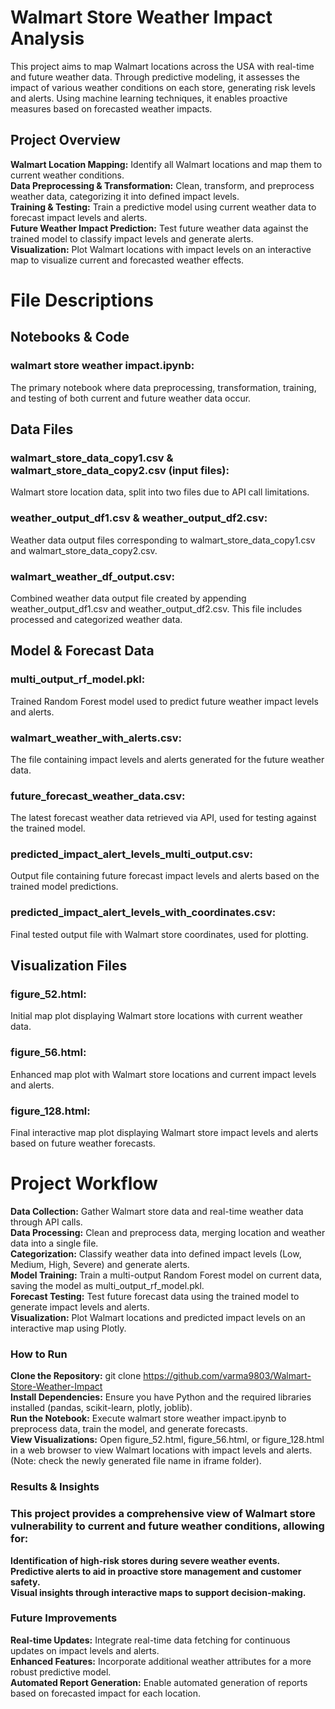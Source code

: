 # Walmart Store Weather Impact Analysis
This project aims to map Walmart locations across the USA with real-time and future weather data. Through predictive modeling, it assesses the impact of various weather conditions on each store, generating risk levels and alerts. Using machine learning techniques, it enables proactive measures based on forecasted weather impacts.

## Project Overview
**Walmart Location Mapping:**   Identify all Walmart locations and map them to current weather conditions.  
**Data Preprocessing & Transformation:** Clean, transform, and preprocess weather data, categorizing it into defined impact levels.  
**Training & Testing:** Train a predictive model using current weather data to forecast impact levels and alerts.  
**Future Weather Impact Prediction:** Test future weather data against the trained model to classify impact levels and generate alerts.  
**Visualization:** Plot Walmart locations with impact levels on an interactive map to visualize current and forecasted weather effects.  

# File Descriptions
## Notebooks & Code
### walmart store weather impact.ipynb:
The primary notebook where data preprocessing, transformation, training, and testing of both current and future weather data occur.

## Data Files
### walmart_store_data_copy1.csv & walmart_store_data_copy2.csv (input files): 
Walmart store location data, split into two files due to API call limitations.
### weather_output_df1.csv & weather_output_df2.csv:
Weather data output files corresponding to walmart_store_data_copy1.csv and walmart_store_data_copy2.csv.
### walmart_weather_df_output.csv:
Combined weather data output file created by appending weather_output_df1.csv and weather_output_df2.csv. This file includes processed and categorized weather data.

## Model & Forecast Data
### multi_output_rf_model.pkl:
Trained Random Forest model used to predict future weather impact levels and alerts.
### walmart_weather_with_alerts.csv:
The file containing impact levels and alerts generated for the future weather data.
### future_forecast_weather_data.csv:
The latest forecast weather data retrieved via API, used for testing against the trained model.
### predicted_impact_alert_levels_multi_output.csv:
Output file containing future forecast impact levels and alerts based on the trained model predictions.
### predicted_impact_alert_levels_with_coordinates.csv:
Final tested output file with Walmart store coordinates, used for plotting.

## Visualization Files
### figure_52.html:
Initial map plot displaying Walmart store locations with current weather data.
### figure_56.html: 
Enhanced map plot with Walmart store locations and current impact levels and alerts.
### figure_128.html: 
Final interactive map plot displaying Walmart store impact levels and alerts based on future weather forecasts.

# Project Workflow
**Data Collection:** Gather Walmart store data and real-time weather data through API calls.  
**Data Processing:** Clean and preprocess data, merging location and weather data into a single file.  
**Categorization:** Classify weather data into defined impact levels (Low, Medium, High, Severe) and generate alerts.  
**Model Training:** Train a multi-output Random Forest model on current data, saving the model as multi_output_rf_model.pkl.  
**Forecast Testing:** Test future forecast data using the trained model to generate impact levels and alerts.  
**Visualization:** Plot Walmart locations and predicted impact levels on an interactive map using Plotly.  

### How to Run
**Clone the Repository:** git clone https://github.com/varma9803/Walmart-Store-Weather-Impact  
**Install Dependencies:** Ensure you have Python and the required libraries installed (pandas, scikit-learn, plotly, joblib).  
**Run the Notebook:** Execute walmart store weather impact.ipynb to preprocess data, train the model, and generate forecasts.  
**View Visualizations:** Open figure_52.html, figure_56.html, or figure_128.html in a web browser to view Walmart locations with impact levels and alerts. (Note: check the newly generated file name in iframe folder).
  
### Results & Insights 
### This project provides a comprehensive view of Walmart store vulnerability to current and future weather conditions, allowing for:

**Identification of high-risk stores during severe weather events.**  
**Predictive alerts to aid in proactive store management and customer safety.**  
**Visual insights through interactive maps to support decision-making.**  

### Future Improvements
**Real-time Updates:** Integrate real-time data fetching for continuous updates on impact levels and alerts.  
**Enhanced Features:** Incorporate additional weather attributes for a more robust predictive model.  
**Automated Report Generation:** Enable automated generation of reports based on forecasted impact for each location.  

